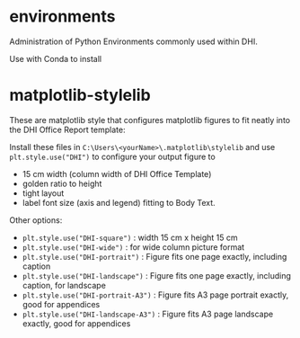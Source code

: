 # environments
Administration of Python Environments commonly used within DHI.

Use with Conda to install


# matplotlib-stylelib

These are matplotlib style that configures matplotlib figures to fit neatly into the DHI Office Report template:

Install these files in `C:\Users\<yourName>\.matplotlib\stylelib` and use `plt.style.use("DHI")` to configure your 
output figure to
- 15 cm width (column width of DHI Office Template)
- golden ratio to height
- tight layout
- label font size (axis and legend) fitting to Body Text.

Other options:
- `plt.style.use("DHI-square")` : width 15 cm x height 15 cm
- `plt.style.use("DHI-wide")` : for wide column picture format
- `plt.style.use("DHI-portrait")` : Figure fits one page exactly, including caption
- `plt.style.use("DHI-landscape")` : Figure fits one page exactly, including caption, for landscape
- `plt.style.use("DHI-portrait-A3")` :  Figure fits A3 page portrait exactly, good for appendices
- `plt.style.use("DHI-landscape-A3")` : Figure fits A3 page landscape exactly, good for appendices
